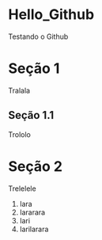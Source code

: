 # Hello_Github
 Testando o Github
 
# Seção 1
 Tralala
 
 ## Seção 1.1
 Trololo
 
# Seção 2
 Trelelele
 
 1. lara
 1. lararara
  1. lari
  1. larilarara


